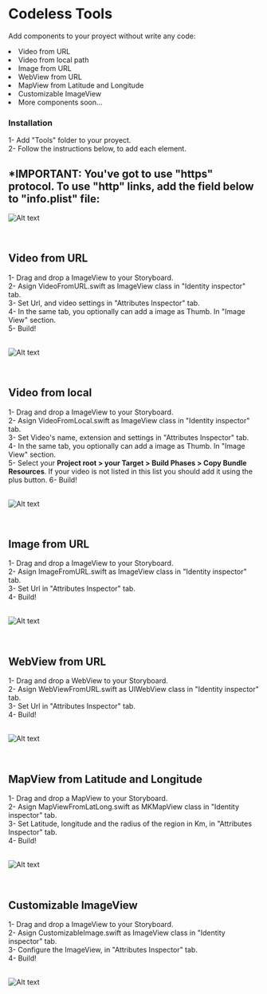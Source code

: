 # Codeless Tools
Add components to your proyect without write any code:

<li>Video from URL</li>
<li>Video from local path</li>
<li>Image from URL</li>
<li>WebView from URL</li>
<li>MapView from Latitude and Longitude</li>
<li>Customizable ImageView</li>
<li>More components soon...</li>

<h3>Installation</h3>
1- Add "Tools" folder to your proyect.<br>
2- Follow the instructions below, to add each element.

<h2>*IMPORTANT: You've got to use "https" protocol. To use "http" links, add the field below to "info.plist" file:</h2>

![Alt text](ReadmeImages/Screen0.png?raw=true "Info.plist")

<br><h2>Video from URL</h2>
1- Drag and drop a ImageView to your Storyboard.<br>
2- Asign VideoFromURL.swift as ImageView class in "Identity inspector" tab.<br>
3- Set Url, and video settings in "Attributes Inspector" tab.<br>
4- In the same tab, you optionally can add a image as Thumb. In "Image View" section.<br>
5- Build!<br><br>

![Alt text](ReadmeImages/Screen1.png?raw=true "Video URL")


<br><h2>Video from local</h2>
1- Drag and drop a ImageView to your Storyboard.<br>
2- Asign VideoFromLocal.swift as ImageView class in "Identity inspector" tab.<br>
3- Set Video's name, extension and settings in "Attributes Inspector" tab.<br>
4- In the same tab, you optionally can add a image as Thumb. In "Image View" section.<br>
5- Select your <strong>Project root > your Target > Build Phases > Copy Bundle Resources</strong>. If your video is not listed in this list you should add it using the plus button.
6- Build!<br><br>

![Alt text](ReadmeImages/Screen2.png?raw=true "Video Local")


<br><h2>Image from URL</h2>
1- Drag and drop a ImageView to your Storyboard.<br>
2- Asign ImageFromURL.swift as ImageView class in "Identity inspector" tab.<br>
3- Set Url in "Attributes Inspector" tab.<br>
4- Build!<br><br>

![Alt text](ReadmeImages/Screen3.png?raw=true "Image URL")


<br><h2>WebView from URL</h2>
1- Drag and drop a WebView to your Storyboard.<br>
2- Asign WebViewFromURL.swift as UIWebView class in "Identity inspector" tab.<br>
3- Set Url in "Attributes Inspector" tab.<br>
4- Build!<br><br>

![Alt text](ReadmeImages/Screen4.png?raw=true "WebView URL")


<br><h2>MapView from Latitude and Longitude</h2>
1- Drag and drop a MapView to your Storyboard.<br>
2- Asign MapViewFromLatLong.swift as MKMapView class in "Identity inspector" tab.<br>
3- Set Latitude, longitude and the radius of the region in Km, in "Attributes Inspector" tab.<br>
4- Build!<br><br>


![Alt text](ReadmeImages/Screen5.png?raw=true "MapView Lat Long")


<br><h2>Customizable ImageView</h2>
1- Drag and drop a ImageView to your Storyboard.<br>
2- Asign CustomizableImage.swift as ImageView class in "Identity inspector" tab.<br>
3- Configure the ImageView, in "Attributes Inspector" tab.<br>
4- Build!<br><br>

![Alt text](ReadmeImages/Screen6.png?raw=true "Customizable ImageView")

